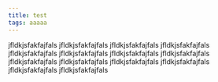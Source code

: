 ```yaml
---
title: test
tags: aaaaa
---
```


jfldkjsfakfajfals
jfldkjsfakfajfals
jfldkjsfakfajfals
jfldkjsfakfajfals
jfldkjsfakfajfals
jfldkjsfakfajfals
jfldkjsfakfajfals
jfldkjsfakfajfals
jfldkjsfakfajfals
jfldkjsfakfajfals
jfldkjsfakfajfals
jfldkjsfakfajfals
jfldkjsfakfajfals
jfldkjsfakfajfals

